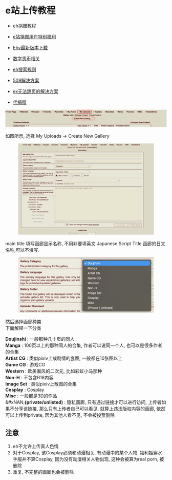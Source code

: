 # e站上传教程

*  [eh捐赠教程](https://github.com/kk9448/ehDonate/blob/main/README.md)

*  [e站捐赠用户特别福利](https://github.com/kk9448/ehDonate/blob/main/eh捐赠用户特别福利.md)

* [Ehv最新版本下载](Ehv最新版本下载.md)  

*  [数字货币相关](https://crypto0xpanda.notion.site/aa75a581ca684d94955dedacb54bcd68)

*  [eh搜索规则](https://github.com/kk9448/ehDonate/blob/main/eh搜索规则.md)

*  [509解决方案](https://github.com/kk9448/ehDonate/blob/main/ban以及509解决方案.md)

*  [ex无法跳页的解决方案](https://github.com/kk9448/ehDonate/blob/main/ex无法跳页的解决方案.md)

*  [代捐赠](https://github.com/kk9448/ehDonate/blob/main/代捐赠.md)

![e站上传教程图片1](picture/e站上传教程图片1.jpg)

如图所示, 选择 My Uploads -> Create New Gallery

<figure><img src="picture/e站上传教程图片2.jpg" alt=""><figcaption></figcaption></figure>

main title 填写画廊显示名称, 不用非要填英文 Japanese Script Title 画廊的日文名称,可以不填写.

<figure><img src="picture/e站上传教程图片3.png" alt=""><figcaption></figcaption></figure>

然后选择画廊种类\
下面解释一下分类

**Doujinshi** : 一般那种几十页的同人\
**Manga** : 100页以上的那种同人的合集, 作者可以说同一个人, 也可以是很多作者的合集\
**Artist CG** : 类似pixiv上成剧情的套图, 一般都在10张图以上\
**Game CG** : 游戏CG\
**Western** : 欧美画风的二次元, 比如彩虹小马那种\
**Non-H** : 不包含R18内容\
**Image Set** : 类似pixiv上散图的合集\
**Cosplay** : Cosplay\
**Misc** : 一般都是3D的作品\
&#xNAN;**(private/unlisted)** : 隐私画廊, 只有通过链接才可以进行访问, 上传者如果不分享该链接, 那么只有上传者自己可以看见, 就算上违法版权内容的画廊, 依然可以上传到private, 因为其他人看不见, 不会被投票删除

## 注意

1. eh不允许上传真人色情
2. 对于Cosplay, 该Cosplay必须和动漫相关, 有动漫中的某个人物. 福利姬穿水手服并不算Cosplay, 因为没有动漫相关人物出现, 这种会被算为real porn, 被删除
3. 重复, 不完整的画廊也会被删除
